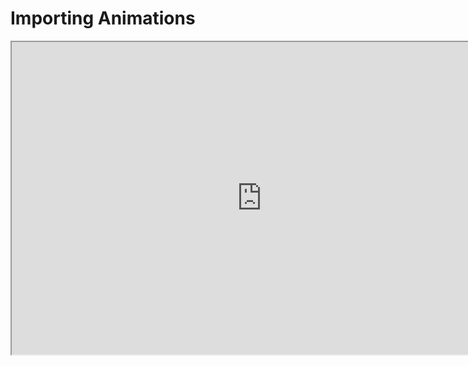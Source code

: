 # Importing Animations

<p><iframe title="YouTube video player" src="https://www.youtube.com/embed/qIDj1eOZ3hg?si=Y15MfYlI5cI9IiSC" width="800" height="500" allowfullscreen="allowfullscreen" allow="accelerometer; autoplay; clipboard-write; encrypted-media; gyroscope; picture-in-picture; web-share"></iframe></p>